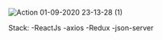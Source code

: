 
![Action 01-09-2020 23-13-28 (1)](https://user-images.githubusercontent.com/60827113/91902474-78975300-ecaa-11ea-9cac-878b05c0f150.gif)

Stack:
-ReactJs
-axios
-Redux
-json-server

